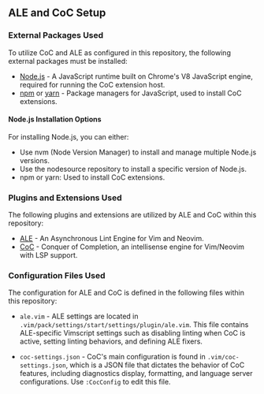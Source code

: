 ## ALE and CoC Setup

### External Packages Used

To utilize CoC and ALE as configured in this repository, the following
external packages must be installed:

* [Node.js](https://nodejs.org/) - A JavaScript runtime built on Chrome's V8
    JavaScript engine, required for running the CoC extension host.
* [npm](https://www.npmjs.com/) or [yarn](https://yarnpkg.com/) - Package
    managers for JavaScript, used to install CoC extensions.

#### Node.js Installation Options

For installing Node.js, you can either:

* Use nvm (Node Version Manager) to install and manage multiple Node.js versions.
* Use the nodesource repository to install a specific version of Node.js.
* npm or yarn: Used to install CoC extensions.

### Plugins and Extensions Used

The following plugins and extensions are utilized by ALE and CoC within this repository:

* [ALE](https://github.com/dense-analysis/ale) - An Asynchronous Lint Engine
    for Vim and Neovim.
* [CoC](https://github.com/neoclide/coc.nvim) - Conquer of Completion, an
    intellisense engine for Vim/Neovim with LSP support.

### Configuration Files Used

The configuration for ALE and CoC is defined in the following files within this repository:

* `ale.vim` - ALE settings are located in `.vim/pack/settings/start/settings/plugin/ale.vim`. This file contains ALE-specific Vimscript settings such as disabling linting when CoC is active, setting linting behaviors, and defining ALE fixers.


* `coc-settings.json` - CoC's main configuration is found in `.vim/coc-settings.json`, which is a JSON file that dictates the behavior of CoC features, including diagnostics display, formatting, and language server configurations. Use `:CocConfig` to edit this file.

